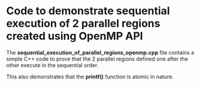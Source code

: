# Code to demonstrate sequential execution of 2 parallel regions created using OpenMP API

The **sequential_execution_of_parallel_regions_openmp.cpp** file contains a simple C++ code to prove that the 2 parallel regions defined one after the other execute in the sequential order. 

This also demonstrates that the **printf()** function is atomic in nature.
